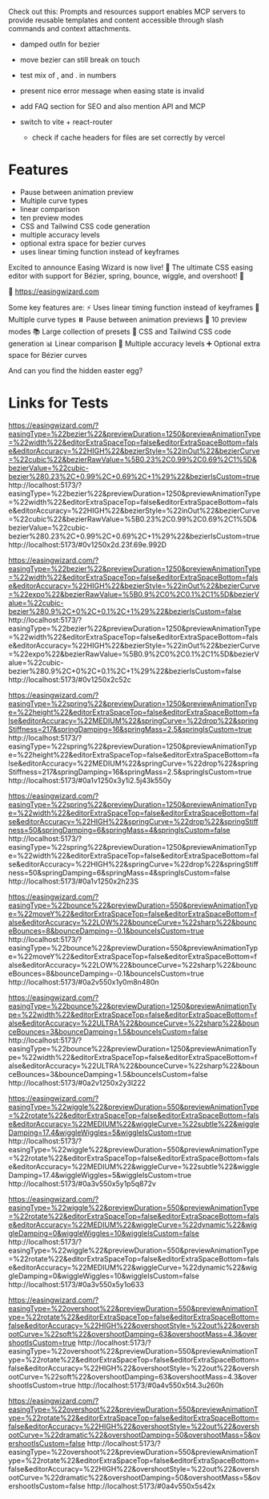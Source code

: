 Check out this:
Prompts and resources support enables MCP servers to provide reusable templates and content accessible through slash commands and context attachments.

- damped outIn for bezier

- move bezier can still break on touch
- test mix of , and . in numbers

- present nice error message when easing state is invalid
- add FAQ section for SEO and also mention API and MCP

- switch to vite + react-router
  - check if cache headers for files are set correctly by vercel

# Features

- Pause between animation preview
- Multiple curve types
- linear comparison
- ten preview modes
- CSS and Tailwind CSS code generation
- multiple accuracy levels
- optional extra space for bezier curves
- uses linear timing function instead of keyframes




Excited to announce Easing Wizard is now live! 🎉 
The ultimate CSS easing editor with support for Bézier, spring, bounce, wiggle, and overshoot! 🚀

🔗 https://easingwizard.com

Some key features are:
⚡ Uses linear timing function instead of keyframes
🎢 Multiple curve types
⏸️ Pause between animation previews
🎥 10 preview modes
📚 Large collection of presets
📝 CSS and Tailwind CSS code generation
📊 Linear comparison
🎯 Multiple accuracy levels
➕ Optional extra space for Bézier curves

And can you find the hidden easter egg?


# Links for Tests

https://easingwizard.com/?easingType=%22bezier%22&previewDuration=1250&previewAnimationType=%22width%22&editorExtraSpaceTop=false&editorExtraSpaceBottom=false&editorAccuracy=%22HIGH%22&bezierStyle=%22inOut%22&bezierCurve=%22cubic%22&bezierRawValue=%5B0.23%2C0.99%2C0.69%2C1%5D&bezierValue=%22cubic-bezier%280.23%2C+0.99%2C+0.69%2C+1%29%22&bezierIsCustom=true
http://localhost:5173/?easingType=%22bezier%22&previewDuration=1250&previewAnimationType=%22width%22&editorExtraSpaceTop=false&editorExtraSpaceBottom=false&editorAccuracy=%22HIGH%22&bezierStyle=%22inOut%22&bezierCurve=%22cubic%22&bezierRawValue=%5B0.23%2C0.99%2C0.69%2C1%5D&bezierValue=%22cubic-bezier%280.23%2C+0.99%2C+0.69%2C+1%29%22&bezierIsCustom=true
http://localhost:5173/#0v1250x2d.23f.69e.992D

https://easingwizard.com/?easingType=%22bezier%22&previewDuration=1250&previewAnimationType=%22width%22&editorExtraSpaceTop=false&editorExtraSpaceBottom=false&editorAccuracy=%22HIGH%22&bezierStyle=%22inOut%22&bezierCurve=%22expo%22&bezierRawValue=%5B0.9%2C0%2C0.1%2C1%5D&bezierValue=%22cubic-bezier%280.9%2C+0%2C+0.1%2C+1%29%22&bezierIsCustom=false
http://localhost:5173/?easingType=%22bezier%22&previewDuration=1250&previewAnimationType=%22width%22&editorExtraSpaceTop=false&editorExtraSpaceBottom=false&editorAccuracy=%22HIGH%22&bezierStyle=%22inOut%22&bezierCurve=%22expo%22&bezierRawValue=%5B0.9%2C0%2C0.1%2C1%5D&bezierValue=%22cubic-bezier%280.9%2C+0%2C+0.1%2C+1%29%22&bezierIsCustom=false
http://localhost:5173/#0v1250x2c52c

https://easingwizard.com/?easingType=%22spring%22&previewDuration=1250&previewAnimationType=%22height%22&editorExtraSpaceTop=false&editorExtraSpaceBottom=false&editorAccuracy=%22MEDIUM%22&springCurve=%22drop%22&springStiffness=217&springDamping=16&springMass=2.5&springIsCustom=true
http://localhost:5173/?easingType=%22spring%22&previewDuration=1250&previewAnimationType=%22height%22&editorExtraSpaceTop=false&editorExtraSpaceBottom=false&editorAccuracy=%22MEDIUM%22&springCurve=%22drop%22&springStiffness=217&springDamping=16&springMass=2.5&springIsCustom=true
http://localhost:5173/#0a1v1250x3y1i2.5j43k550y

https://easingwizard.com/?easingType=%22spring%22&previewDuration=1250&previewAnimationType=%22width%22&editorExtraSpaceTop=false&editorExtraSpaceBottom=false&editorAccuracy=%22HIGH%22&springCurve=%22drop%22&springStiffness=50&springDamping=6&springMass=4&springIsCustom=false
http://localhost:5173/?easingType=%22spring%22&previewDuration=1250&previewAnimationType=%22width%22&editorExtraSpaceTop=false&editorExtraSpaceBottom=false&editorAccuracy=%22HIGH%22&springCurve=%22drop%22&springStiffness=50&springDamping=6&springMass=4&springIsCustom=false
http://localhost:5173/#0a1v1250x2h23S

https://easingwizard.com/?easingType=%22bounce%22&previewDuration=550&previewAnimationType=%22moveY%22&editorExtraSpaceTop=false&editorExtraSpaceBottom=false&editorAccuracy=%22LOW%22&bounceCurve=%22sharp%22&bounceBounces=8&bounceDamping=-0.1&bounceIsCustom=true
http://localhost:5173/?easingType=%22bounce%22&previewDuration=550&previewAnimationType=%22moveY%22&editorExtraSpaceTop=false&editorExtraSpaceBottom=false&editorAccuracy=%22LOW%22&bounceCurve=%22sharp%22&bounceBounces=8&bounceDamping=-0.1&bounceIsCustom=true
http://localhost:5173/#0a2v550x1y0m8n480n

https://easingwizard.com/?easingType=%22bounce%22&previewDuration=1250&previewAnimationType=%22width%22&editorExtraSpaceTop=false&editorExtraSpaceBottom=false&editorAccuracy=%22ULTRA%22&bounceCurve=%22sharp%22&bounceBounces=3&bounceDamping=1.5&bounceIsCustom=false
http://localhost:5173/?easingType=%22bounce%22&previewDuration=1250&previewAnimationType=%22width%22&editorExtraSpaceTop=false&editorExtraSpaceBottom=false&editorAccuracy=%22ULTRA%22&bounceCurve=%22sharp%22&bounceBounces=3&bounceDamping=1.5&bounceIsCustom=false
http://localhost:5173/#0a2v1250x2y3l222

https://easingwizard.com/?easingType=%22wiggle%22&previewDuration=550&previewAnimationType=%22rotate%22&editorExtraSpaceTop=false&editorExtraSpaceBottom=false&editorAccuracy=%22MEDIUM%22&wiggleCurve=%22subtle%22&wiggleDamping=17.4&wiggleWiggles=5&wiggleIsCustom=true
http://localhost:5173/?easingType=%22wiggle%22&previewDuration=550&previewAnimationType=%22rotate%22&editorExtraSpaceTop=false&editorExtraSpaceBottom=false&editorAccuracy=%22MEDIUM%22&wiggleCurve=%22subtle%22&wiggleDamping=17.4&wiggleWiggles=5&wiggleIsCustom=true
http://localhost:5173/#0a3v550x5y1p5q872v

https://easingwizard.com/?easingType=%22wiggle%22&previewDuration=550&previewAnimationType=%22rotate%22&editorExtraSpaceTop=false&editorExtraSpaceBottom=false&editorAccuracy=%22MEDIUM%22&wiggleCurve=%22dynamic%22&wiggleDamping=0&wiggleWiggles=10&wiggleIsCustom=false
http://localhost:5173/?easingType=%22wiggle%22&previewDuration=550&previewAnimationType=%22rotate%22&editorExtraSpaceTop=false&editorExtraSpaceBottom=false&editorAccuracy=%22MEDIUM%22&wiggleCurve=%22dynamic%22&wiggleDamping=0&wiggleWiggles=10&wiggleIsCustom=false
http://localhost:5173/#0a3v550x5y1o633

https://easingwizard.com/?easingType=%22overshoot%22&previewDuration=550&previewAnimationType=%22rotate%22&editorExtraSpaceTop=false&editorExtraSpaceBottom=false&editorAccuracy=%22HIGH%22&overshootStyle=%22out%22&overshootCurve=%22soft%22&overshootDamping=63&overshootMass=4.3&overshootIsCustom=true
http://localhost:5173/?easingType=%22overshoot%22&previewDuration=550&previewAnimationType=%22rotate%22&editorExtraSpaceTop=false&editorExtraSpaceBottom=false&editorAccuracy=%22HIGH%22&overshootStyle=%22out%22&overshootCurve=%22soft%22&overshootDamping=63&overshootMass=4.3&overshootIsCustom=true
http://localhost:5173/#0a4v550x5t4.3u260h

https://easingwizard.com/?easingType=%22overshoot%22&previewDuration=550&previewAnimationType=%22rotate%22&editorExtraSpaceTop=false&editorExtraSpaceBottom=false&editorAccuracy=%22HIGH%22&overshootStyle=%22out%22&overshootCurve=%22dramatic%22&overshootDamping=50&overshootMass=5&overshootIsCustom=false
http://localhost:5173/?easingType=%22overshoot%22&previewDuration=550&previewAnimationType=%22rotate%22&editorExtraSpaceTop=false&editorExtraSpaceBottom=false&editorAccuracy=%22HIGH%22&overshootStyle=%22out%22&overshootCurve=%22dramatic%22&overshootDamping=50&overshootMass=5&overshootIsCustom=false
http://localhost:5173/#0a4v550x5s42x